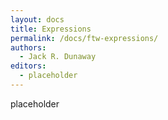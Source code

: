 ```yaml
---
layout: docs
title: Expressions
permalink: /docs/ftw-expressions/
authors:
  - Jack R. Dunaway
editors:
  - placeholder
---
```


placeholder
